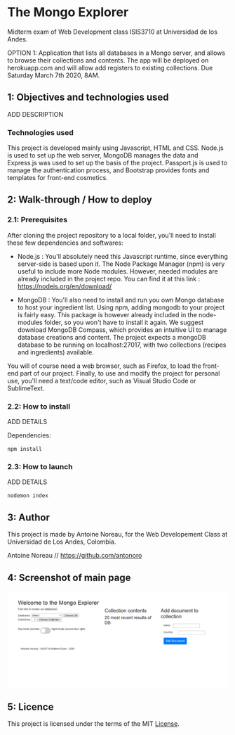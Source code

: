 # The Mongo Explorer

Midterm exam of Web Development class ISIS3710 at Universidad de los Andes.

OPTION 1: Application that lists all databases in a Mongo server, and allows to browse their collections and contents.
The app will be deployed on herokuapp.com and will allow add registers to existing collections. Due Saturday March 7th 2020, 8AM.

## 1: Objectives and technologies used

ADD DESCRIPTION

### Technologies used

This project is developed mainly using Javascript, HTML and CSS. Node.js is used to set up the web server, MongoDB manages the data and Express.js was used to set up the basis of the project. Passport.js is used to manage the authentication process, and Bootstrap provides fonts and templates for front-end cosmetics.

## 2: Walk-through / How to deploy

### 2.1: Prerequisites

After cloning the project repository to a local folder, you'll need to install these few dependencies and softwares:

- Node.js : You'll absolutely need this Javascript runtime, since everything server-side is based upon it. The Node Package Manager (npm) is very useful to include more Node modules. However, needed modules are already included in the project repo. You can find it at this link : https://nodejs.org/en/download/

- MongoDB : You'll also need to install and run you own Mongo database to host your ingredient list. Using npm, adding mongodb to your project is fairly easy. This package is however already included in the node-modules folder, so you won't have to install it again. We suggest download MongoDB Compass, which provides an intuitive UI to manage database creations and content. The project expects a mongoDB database to be running on localhost:27017, with two collections (recipes and ingredients) available. 

You will of course need a web browser, such as Firefox, to load the front-end part of our project. Finally, to use and modify the project for personal use, you'll need a text/code editor, such as Visual Studio Code or SublimeText.  

### 2.2: How to install

ADD DETAILS

Dependencies: 

```
npm install

```

### 2.3: How to launch

ADD DETAILS

```
nodemon index
```

## 3: Author

This project is made by Antoine Noreau, for the Web Developement Class at Universidad de Los Andes, Colombia. 

Antoine Noreau // https://github.com/antonoro

## 4: Screenshot of main page

<img src="Screenshot.png" alt="Screenshot of main page">

## 5: Licence

This project is licensed under the terms of the MIT <a href="./LICENSE.md">License</a>.
